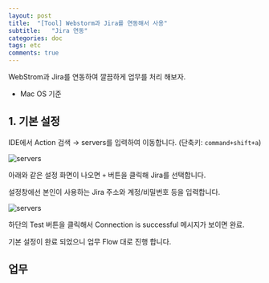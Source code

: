 ```yaml
---
layout: post
title:  "[Tool] Webstorm과 Jira를 연동해서 사용"
subtitle:   "Jira 연동"
categories: doc
tags: etc
comments: true
---
```



WebStrom과 Jira를 연동하여 깔끔하게 업무를 처리 해보자.

 - Mac OS 기준

## 1. 기본 설정

IDE에서 Action 검색 → servers를 입력하여 이동합니다.
(단축키: ```command+shift+a```)

![servers](/img/docs/servers.png)

아래와 같은 설정 화면이 나오면 ```+``` 버튼을 클릭해 Jira를 선택합니다.

설정창에선 본인이 사용하는 Jira 주소와 계정/비밀번호 등을 입력합니다.

![servers](/img/docs/servers_detail.png)

하단의 Test 버튼을 클릭해서 Connection is successful 메시지가 보이면 완료.

기본 설정이 완료 되었으니 업무 Flow 대로 진행 합니다.

## 업무
